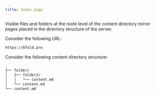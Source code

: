 ```yaml
---
title: Index page
---
```


Visible files and folders at the roote level of the content directory mirror pages placed in the directory structure of the server.

Consider the following URL:

```bash
https://8fold.pro
```

Consider the following content directory structure:

```bash
.
├── folder/
│   ├── folder2/
│   │   └── content.md
│   └── content.md
└── content.md
```


